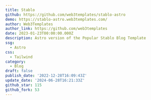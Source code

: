 ```yaml
---
title: Stablo
github: https://github.com/web3templates/stablo-astro
demo: https://stablo-astro.web3templates.com/
author: Web3Templates
author_link: https://github.com/web3templates
date: 2023-01-23T00:00:00.000Z
description: Astro version of the Popular Stablo Blog Template
ssg:
  - Astro
css:
  - Tailwind
category:
  - Blog
draft: false
publish_date: '2022-12-28T16:09:43Z'
update_date: '2024-06-28T16:21:33Z'
github_star: 115
github_fork: 53
---
```

